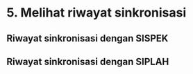 # 5. Melihat riwayat sinkronisasi

## Riwayat sinkronisasi dengan SISPEK

## Riwayat sinkronisasi dengan SIPLAH
